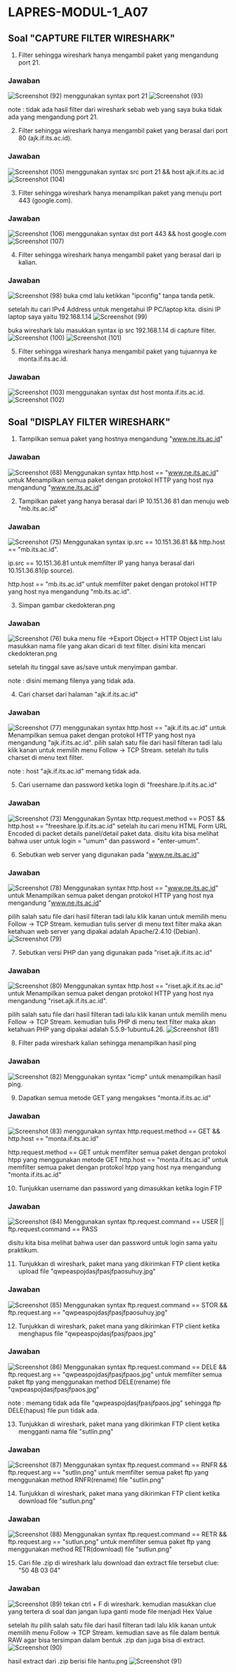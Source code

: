 # LAPRES-MODUL-1_A07

 ## Soal "CAPTURE FILTER WIRESHARK"

1) Filter sehingga wireshark hanya mengambil paket yang mengandung port 21.
 ### Jawaban
   ![Screenshot (92)](https://user-images.githubusercontent.com/45744801/64918901-a2701500-d7ce-11e9-8c57-28ce7e247c87.png)
   menggunakan syntax port 21
   ![Screenshot (93)](https://user-images.githubusercontent.com/45744801/64918903-a69c3280-d7ce-11e9-9b5b-2820ef263ca9.png)
   
   note : tidak ada hasil filter dari wireshark sebab web yang saya buka tidak ada yang mengandung port 21.
   
2) Filter sehingga wireshark hanya mengambil paket yang berasal dari port 80 (ajk.if.its.ac.id).
 ### Jawaban
   ![Screenshot (105)](https://user-images.githubusercontent.com/45744801/64918916-c6cbf180-d7ce-11e9-8009-7fa707b7b875.png)
   menggunakan syntax src port 21 && host ajk.if.its.ac.id 
   ![Screenshot (104)](https://user-images.githubusercontent.com/45744801/64918918-c92e4b80-d7ce-11e9-910c-5262aa535f58.png)
   
3) Filter sehingga wireshark hanya menampilkan paket yang menuju port 443 (google.com).
 ### Jawaban
   ![Screenshot (106)](https://user-images.githubusercontent.com/45744801/64918922-d6e3d100-d7ce-11e9-8993-aa7eb19c66a0.png)
   menggunakan syntax dst port 443 && host google.com
   ![Screenshot (107)](https://user-images.githubusercontent.com/45744801/64918923-d8ad9480-d7ce-11e9-89f2-50eb61bc76c6.png)
   
4) Filter sehingga wireshark hanya mengambil paket yang berasal dari ip kalian.
 ### Jawaban
   ![Screenshot (98)](https://user-images.githubusercontent.com/45744801/64918927-e95e0a80-d7ce-11e9-936a-9b14e22abf42.png)
   buka cmd lalu ketikkan "ipconfig" tanpa tanda petik.
   
   setelah itu cari IPv4 Address untuk mengetahui IP PC/laptop kita. disini IP laptop saya yaitu 192.168.1.14
   ![Screenshot (99)](https://user-images.githubusercontent.com/45744801/64918930-ea8f3780-d7ce-11e9-9ae8-48b1e29a35ff.png)
   
   buka wireshark lalu masukkan syntax ip src 192.168.1.14 di capture filter.
   ![Screenshot (100)](https://user-images.githubusercontent.com/45744801/64918932-f24edc00-d7ce-11e9-8ef7-5a0ae6a55f5a.png)
   ![Screenshot (101)](https://user-images.githubusercontent.com/45744801/64918934-f5e26300-d7ce-11e9-98b0-b8100a6f1bd5.png) 
    
5) Filter sehingga wireshark hanya mengambil paket yang tujuannya ke monta.if.its.ac.id.
 ### Jawaban
   ![Screenshot (103)](https://user-images.githubusercontent.com/45744801/64918937-0692d900-d7cf-11e9-8b4e-392b67a2b996.png)
   menggunakan syntax dst host monta.if.its.ac.id.
   ![Screenshot (102)](https://user-images.githubusercontent.com/45744801/64918939-07c40600-d7cf-11e9-929a-47fe11b046ec.png)

   
 ## Soal "DISPLAY FILTER WIRESHARK"
1)  Tampilkan semua paket yang hostnya mengandung "www.ne.its.ac.id"
 ### Jawaban
 
   ![Screenshot (68)](https://user-images.githubusercontent.com/45744801/64916036-5d80ba00-d79f-11e9-972a-60869061c4f2.png) Menggunakan syntax http.host == "www.ne.its.ac.id" untuk Menampilkan semua paket dengan protokol HTTP yang host nya mengandung   "www.ne.its.ac.id"

 
2)  Tampilkan paket yang hanya berasal dari IP 10.151.36 81 dan menuju web "mb.its.ac.id"
 ### Jawaban
 
   ![Screenshot (75)](https://user-images.githubusercontent.com/45744801/64917377-13f19880-d7ba-11e9-8af7-21d40822d6e6.png)
   Menggunakan syntax ip.src == 10.151.36.81 && http.host == "mb.its.ac.id".
   
   ip.src == 10.151.36.81 untuk memfilter IP yang hanya berasal dari 10.151.36.81(ip source).
     
   http.host == "mb.its.ac.id" untuk memfilter paket dengan protokol HTTP yang host nya mengandung "mb.its.ac.id".
 

 
3)  Simpan gambar ckedokteran.png
 ### Jawaban
 ![Screenshot (76)](https://user-images.githubusercontent.com/45744801/64917691-fd990c00-d7bc-11e9-98ba-7100c97e09ff.png)
 buka menu file ->Export Object-> HTTP Object List lalu masukkan nama file yang akan dicari di text filter. disini kita mencari      ckedokteran.png
 
 setelah itu tinggal save as/save untuk menyimpan gambar.
 
 note : disini memang filenya yang tidak ada.
 
4)  Cari charset dari halaman "ajk.if.its.ac.id"
 ### Jawaban
 ![Screenshot (77)](https://user-images.githubusercontent.com/45744801/64917692-feca3900-d7bc-11e9-9793-df83c79e63b5.png)
 menggunakan syntax http.host == "ajk.if.its.ac.id" untuk Menampilkan semua paket dengan protokol HTTP yang host nya mengandung "ajk.if.its.ac.id". pilih salah satu file dari hasil filteran tadi lalu klik kanan untuk memilih menu Follow -> TCP Stream. setelah itu tulis charset di menu text filter.
 
 note : host "ajk.if.its.ac.id" memang tidak ada.

5)  Cari username dan password ketika login di "freeshare.lp.if.its.ac.id"
 ### Jawaban
 ![Screenshot (73)](https://user-images.githubusercontent.com/45744801/64917700-2e794100-d7bd-11e9-9be2-83e9d555de7a.png)
 Menggunakan Syntax http.request.method == POST && http.host == "freeshare.lp.if.its.ac.id" setelah itu cari menu HTML Form URL Encoded di packet details panel/detail paket data. disitu kita bisa melihat bahwa user untuk login = "umum" dan password = "enter-umum". 
 
6)  Sebutkan web server yang digunakan pada "www.ne.its.ac.id"
 ### Jawaban
 ![Screenshot (78)](https://user-images.githubusercontent.com/45744801/64917738-bcedc280-d7bd-11e9-8295-470060e281b8.png)
 Menggunakan syntax http.host == "www.ne.its.ac.id" untuk Menampilkan semua paket dengan protokol HTTP yang host nya mengandung "www.ne.its.ac.id"
 
 pilih salah satu file dari hasil filteran tadi lalu klik kanan untuk memilih menu Follow -> TCP Stream. kemudian tulis server di menu text filter maka akan ketahuan web server yang dipakai adalah Apache/2.4.10 (Debian).
 ![Screenshot (79)](https://user-images.githubusercontent.com/45744801/64917741-bf501c80-d7bd-11e9-8df2-828dc52e5265.png)
 
7)  Sebutkan versi PHP dan yang digunakan pada "riset.ajk.if.its.ac.id"
 ### Jawaban
 ![Screenshot (80)](https://user-images.githubusercontent.com/45744801/64917750-e60e5300-d7bd-11e9-8147-aa93e98f9327.png)
 Menggunakan syntax http.host == "riset.ajk.if.its.ac.id" untuk Menampilkan semua paket dengan protokol HTTP yang host nya mengandung "riset.ajk.if.its.ac.id".
 
 pilih salah satu file dari hasil filteran tadi lalu klik kanan untuk memilih menu Follow -> TCP Stream. kemudian tulis PHP di menu text filter maka akan ketahuan PHP yang dipakai adalah 5.5.9-1ubuntu4.26.
 ![Screenshot (81)](https://user-images.githubusercontent.com/45744801/64917751-e73f8000-d7bd-11e9-87c7-51bb4434e820.png)
 
8)  Filter pada wireshark kalian sehingga menampilkan hasil ping
 ### Jawaban
 ![Screenshot (82)](https://user-images.githubusercontent.com/45744801/64917754-fb837d00-d7bd-11e9-82e5-4a0e44db4fc3.png)
 Menggunakan syntax "icmp" untuk menampilkan hasil ping.
 
9)  Dapatkan semua metode GET yang mengakses "monta.if.its.ac.id"
 ### Jawaban
 ![Screenshot (83)](https://user-images.githubusercontent.com/45744801/64917771-41404580-d7be-11e9-954a-78206217d406.png)
 menggunakan syntax http.request.method == GET  && http.host == "monta.if.its.ac.id"
 
 http.request.method == GET untuk memfilter semua paket dengan protokol htpp yang menggunakan metode GET
 http.host == "monta.if.its.ac.id" untuk  memfilter semua paket dengan protokol htpp yang host nya mengandung "monta.if.its.ac.id"
 
10) Tunjukkan username dan password yang dimasukkan ketika login FTP
 ### Jawaban
 ![Screenshot (84)](https://user-images.githubusercontent.com/45744801/64917839-36d27b80-d7bf-11e9-8a59-ee5e57781163.png)
Menggunakan syntax ftp.request.command == USER || ftp.request.command == PASS

disitu kita bisa melihat bahwa user dan password untuk login sama yaitu praktikum.

11) Tunjukkan di wireshark, paket mana yang dikirimkan FTP client ketika upload file "qwpeaspojdasjfpasjfpaosuhuy.jpg"
 ### Jawaban
 ![Screenshot (85)](https://user-images.githubusercontent.com/45744801/64918390-c11edd80-d7c7-11e9-96c3-8dd84f851400.png)
 Menggunakan syntax ftp.request.command == STOR && ftp.request.arg == "qwpeaspojdasjfpasjfpaosuhuy.jpg"
 

12) Tunjukkan di wireshark, paket mana yang dikirimkan FTP client ketika menghapus file "qwpeaspojdasjfpasjfpaos.jpg"
 ### Jawaban
 ![Screenshot (86)](https://user-images.githubusercontent.com/45744801/64918401-e9a6d780-d7c7-11e9-9f13-a4479d4dc8f5.png)
 Menggunakan syntax ftp.request.command == DELE && ftp.request.arg == "qwpeaspojdasjfpasjfpaos.jpg" untuk memfilter semua paket ftp yang menggunakan method DELE(rename) file "qwpeaspojdasjfpasjfpaos.jpg"
 
 note : memang tidak ada file "qwpeaspojdasjfpasjfpaos.jpg" sehingga ftp DELE(hapus) file pun tidak ada.
 
13) Tunjukkan di wireshark, paket mana yang dikirimkan FTP client ketika mengganti nama file "sutlin.png"
 ### Jawaban
 ![Screenshot (87)](https://user-images.githubusercontent.com/45744801/64918465-b9ac0400-d7c8-11e9-9bc6-273b65d1dee7.png)
 Menggunakan syntax ftp.request.command == RNFR  && ftp.request.arg == "sutlin.png" untuk memfilter semua paket ftp yang menggunakan method RNFR(rename) file "sutlin.png"
 
 
14) Tunjukkan di wireshark, paket mana yang dikirimkan FTP client ketika download file "sutlun.png"
 ### Jawaban
 ![Screenshot (88)](https://user-images.githubusercontent.com/45744801/64918466-badd3100-d7c8-11e9-99e0-0c04094f423f.png)
 Menggunakan syntax ftp.request.command == RETR && ftp.request.arg == "sutlun.png" untuk memfilter semua paket ftp yang menggunakan method RETR(download) file "sutlun.png"
 
15) Cari file .zip di wireshark lalu download dan extract file tersebut 
    clue: "50 4B 03 04"
 ### Jawaban
 ![Screenshot (89)](https://user-images.githubusercontent.com/45744801/64918467-bc0e5e00-d7c8-11e9-83ea-c5d0343b7d90.png)
 tekan ctrl + F di wireshark. kemudian masukkan clue yang tertera di soal dan jangan lupa ganti mode file menjadi Hex Value
 
 setelah itu pilih salah satu file dari hasil filteran tadi lalu klik kanan untuk memilih menu Follow -> TCP Stream. kemudian save as file dalam bentuk RAW agar bisa tersimpan dalam bentuk .zip dan juga bisa di extract.
 ![Screenshot (90)](https://user-images.githubusercontent.com/45744801/64918468-bca6f480-d7c8-11e9-9537-78cc9fa6ebb6.png)
 
 hasil extract dari .zip berisi file hantu.png
 ![Screenshot (91)](https://user-images.githubusercontent.com/45744801/64918470-bdd82180-d7c8-11e9-8c06-968eb367b091.png)
 
